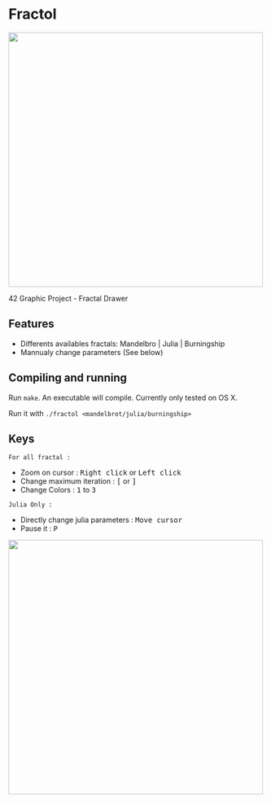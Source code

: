 # Fractol

<img width="500" src="https://user-images.githubusercontent.com/38796098/57732524-93048200-769d-11e9-94a9-51964a1ef34d.png">

42 Graphic Project - Fractal Drawer

## Features

* Differents availables fractals: Mandelbro | Julia | Burningship
* Mannualy change parameters (See below)

## Compiling and running

Run `make`. An executable will compile. Currently only tested on OS X.

Run it with `./fractol <mandelbrot/julia/burningship>`

## Keys

`For all fractal :`

* Zoom on cursor : <kbd>Right click</kbd> or <kbd>Left click</kbd>
* Change maximum iteration : <kbd>[</kbd> or <kbd>]</kbd>
* Change Colors : <kbd>1</kbd> to <kbd>3</kbd>

`Julia Only :`

* Directly change julia parameters : <kbd>Move cursor</kbd>
* Pause it : <kbd>P</kbd>

<img width="500" src="https://user-images.githubusercontent.com/38796098/57734315-ed9fdd00-76a1-11e9-8a3a-e78c61e76060.png">
